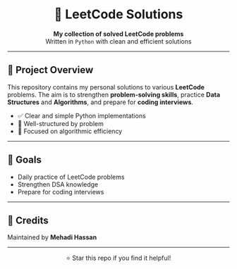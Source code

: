 <h1 align="center">🧩 LeetCode Solutions</h1>

<p align="center">
  <strong>My collection of solved LeetCode problems</strong><br>
  Written in <code>Python</code> with clean and efficient solutions
</p>

<hr>

<h2>📌 Project Overview</h2>

<p>
This repository contains my personal solutions to various <strong>LeetCode</strong> problems.  
The aim is to strengthen <strong>problem-solving skills</strong>, practice <strong>Data Structures</strong> and <strong>Algorithms</strong>,  
and prepare for <strong>coding interviews</strong>.
</p>

<ul>
  <li>✅ Clear and simple Python implementations</li>
  <li>📖 Well-structured by problem</li>
  <li>🚀 Focused on algorithmic efficiency</li>
</ul>

<hr>

<h2>🎯 Goals</h2>

<ul>
  <li>Daily practice of LeetCode problems</li>
  <li>Strengthen DSA knowledge</li>
  <li>Prepare for coding interviews</li>
</ul>

<hr>

<h2>🙌 Credits</h2>

<p>
Maintained by <strong>Mehadi Hassan</strong>  
</p>

<hr>

<p align="center">⭐ Star this repo if you find it helpful!</p>
